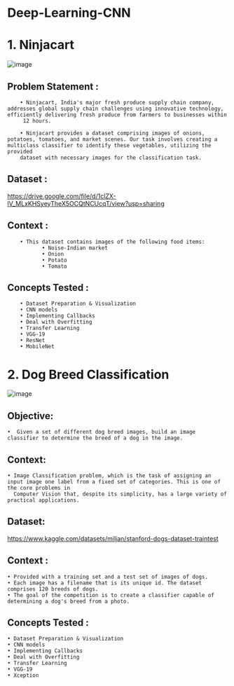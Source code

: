 # Deep-Learning-CNN

# 1. Ninjacart
![image](https://github.com/nayana142/CNN-Image-Classification/assets/120770261/4399c6e2-082a-46e0-bf4b-1e7b1ed63018)

## Problem Statement :
        • Ninjacart, India's major fresh produce supply chain company, addresses global supply chain challenges using innovative technology, efficiently delivering fresh produce from farmers to businesses within 
         12 hours.
        
        • Ninjacart provides a dataset comprising images of onions, potatoes, tomatoes, and market scenes. Our task involves creating a multiclass classifier to identify these vegetables, utilizing the provided 
        dataset with necessary images for the classification task.
## Dataset :
https://drive.google.com/file/d/1clZX-lV_MLxKHSyeyTheX5OCQtNCUcqT/view?usp=sharing
## Context :
        • This dataset contains images of the following food items: 
               • Noise-Indian market
               • Onion
               • Potato 
               • Tomato

## Concepts Tested :
        • Dataset Preparation & Visualization
        • CNN models
        • Implementing Callbacks
        • Deal with Overfitting
        • Transfer Learning
        • VGG-19
        • ResNet
        • MobileNet
        
# 2. Dog Breed Classification
![image](https://github.com/nayana142/CNN-Image-Classification/assets/120770261/c30e30a8-4db2-4692-ae1c-c31e5c8589d3)

## Objective:

    •  Given a set of different dog breed images, build an image classifier to determine the breed of a dog in the image.

## Context:

    • Image Classification problem, which is the task of assigning an input image one label from a fixed set of categories. This is one of the core problems in 
      Computer Vision that, despite its simplicity, has a large variety of practical applications.
## Dataset:
https://www.kaggle.com/datasets/miljan/stanford-dogs-dataset-traintest

## Context :
    • Provided with a training set and a test set of images of dogs. 
    • Each image has a filename that is its unique id. The dataset comprises 120 breeds of dogs. 
    • The goal of the competition is to create a classifier capable of determining a dog's breed from a photo.
## Concepts Tested :
    • Dataset Preparation & Visualization
    • CNN models
    • Implementing Callbacks
    • Deal with Overfitting
    • Transfer Learning
    • VGG-19
    • Xception
        
